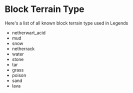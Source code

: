 # Block Terrain Type

Here's a list of all known block terrain type used in Legends

-   netherwart_acid
-   mud
-   snow
-   netherrack
-   water
-   stone
-   tar
-   grass
-   poison
-   sand
-   lava
